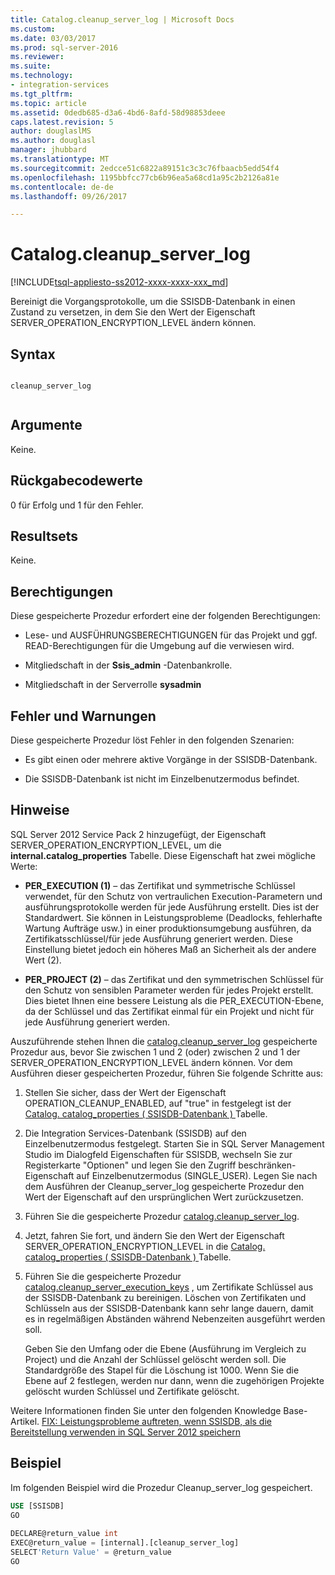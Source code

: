 ```yaml
---
title: Catalog.cleanup_server_log | Microsoft Docs
ms.custom: 
ms.date: 03/03/2017
ms.prod: sql-server-2016
ms.reviewer: 
ms.suite: 
ms.technology:
- integration-services
ms.tgt_pltfrm: 
ms.topic: article
ms.assetid: 0dedb685-d3a6-4bd6-8afd-58d98853deee
caps.latest.revision: 5
author: douglaslMS
ms.author: douglasl
manager: jhubbard
ms.translationtype: MT
ms.sourcegitcommit: 2edcce51c6822a89151c3c3c76fbaacb5edd54f4
ms.openlocfilehash: 1195bbfcc77cb6b96ea5a68cd1a95c2b2126a81e
ms.contentlocale: de-de
ms.lasthandoff: 09/26/2017

---
```

# <a name="catalogcleanupserverlog"></a>Catalog.cleanup_server_log
[!INCLUDE[tsql-appliesto-ss2012-xxxx-xxxx-xxx_md](../../includes/tsql-appliesto-ss2012-xxxx-xxxx-xxx-md.md)]

  Bereinigt die Vorgangsprotokolle, um die SSISDB-Datenbank in einen Zustand zu versetzen, in dem Sie den Wert der Eigenschaft SERVER_OPERATION_ENCRYPTION_LEVEL ändern können.  
  
## <a name="syntax"></a>Syntax  
  
```  
  
cleanup_server_log  
  
```  
  
## <a name="arguments"></a>Argumente  
 Keine.  
  
## <a name="return-code-values"></a>Rückgabecodewerte  
 0 für Erfolg und 1 für den Fehler.  
  
## <a name="result-sets"></a>Resultsets  
 Keine.  
  
## <a name="permissions"></a>Berechtigungen  
 Diese gespeicherte Prozedur erfordert eine der folgenden Berechtigungen:  
  
-   Lese- und AUSFÜHRUNGSBERECHTIGUNGEN für das Projekt und ggf. READ-Berechtigungen für die Umgebung auf die verwiesen wird.  
  
-   Mitgliedschaft in der **Ssis_admin** -Datenbankrolle.  
  
-   Mitgliedschaft in der Serverrolle **sysadmin**  
  
## <a name="errors-and-warnings"></a>Fehler und Warnungen  
 Diese gespeicherte Prozedur löst Fehler in den folgenden Szenarien:  
  
-   Es gibt einen oder mehrere aktive Vorgänge in der SSISDB-Datenbank.  
  
-   Die SSISDB-Datenbank ist nicht im Einzelbenutzermodus befindet.  
  
## <a name="remarks"></a>Hinweise  
 SQL Server 2012 Service Pack 2 hinzugefügt, der Eigenschaft SERVER_OPERATION_ENCRYPTION_LEVEL, um die **internal.catalog_properties** Tabelle. Diese Eigenschaft hat zwei mögliche Werte:  
  
-   **PER_EXECUTION (1)** – das Zertifikat und symmetrische Schlüssel verwendet, für den Schutz von vertraulichen Execution-Parametern und ausführungsprotokolle werden für jede Ausführung erstellt. Dies ist der Standardwert. Sie können in Leistungsprobleme (Deadlocks, fehlerhafte Wartung Aufträge usw.) in einer produktionsumgebung ausführen, da Zertifikatsschlüssel/für jede Ausführung generiert werden. Diese Einstellung bietet jedoch ein höheres Maß an Sicherheit als der andere Wert (2).  
  
-   **PER_PROJECT (2)** – das Zertifikat und den symmetrischen Schlüssel für den Schutz von sensiblen Parameter werden für jedes Projekt erstellt. Dies bietet Ihnen eine bessere Leistung als die PER_EXECUTION-Ebene, da der Schlüssel und das Zertifikat einmal für ein Projekt und nicht für jede Ausführung generiert werden.  
  
 Auszuführende stehen Ihnen die [catalog.cleanup_server_log](../../integration-services/system-stored-procedures/catalog-cleanup-server-log.md) gespeicherte Prozedur aus, bevor Sie zwischen 1 und 2 (oder) zwischen 2 und 1 der SERVER_OPERATION_ENCRYPTION_LEVEL ändern können. Vor dem Ausführen dieser gespeicherten Prozedur, führen Sie folgende Schritte aus:  
  
1.  Stellen Sie sicher, dass der Wert der Eigenschaft OPERATION_CLEANUP_ENABLED, auf "true" in festgelegt ist der [Catalog. catalog_properties &#40; SSISDB-Datenbank &#41; ](../../integration-services/system-views/catalog-catalog-properties-ssisdb-database.md) Tabelle.  
  
2.  Die Integration Services-Datenbank (SSISDB) auf den Einzelbenutzermodus festgelegt. Starten Sie in SQL Server Management Studio im Dialogfeld Eigenschaften für SSISDB, wechseln Sie zur Registerkarte "Optionen" und legen Sie den Zugriff beschränken-Eigenschaft auf Einzelbenutzermodus (SINGLE_USER). Legen Sie nach dem Ausführen der Cleanup_server_log gespeicherte Prozedur den Wert der Eigenschaft auf den ursprünglichen Wert zurückzusetzen.  
  
3.  Führen Sie die gespeicherte Prozedur [catalog.cleanup_server_log](../../integration-services/system-stored-procedures/catalog-cleanup-server-log.md).  
  
4.  Jetzt, fahren Sie fort, und ändern Sie den Wert der Eigenschaft SERVER_OPERATION_ENCRYPTION_LEVEL in die [Catalog. catalog_properties &#40; SSISDB-Datenbank &#41; ](../../integration-services/system-views/catalog-catalog-properties-ssisdb-database.md) Tabelle.  
  
5.  Führen Sie die gespeicherte Prozedur [catalog.cleanup_server_execution_keys](../../integration-services/system-stored-procedures/catalog-cleanup-server-execution-keys.md) , um Zertifikate Schlüssel aus der SSISDB-Datenbank zu bereinigen. Löschen von Zertifikaten und Schlüsseln aus der SSISDB-Datenbank kann sehr lange dauern, damit es in regelmäßigen Abständen während Nebenzeiten ausgeführt werden soll.  
  
     Geben Sie den Umfang oder die Ebene (Ausführung im Vergleich zu Project) und die Anzahl der Schlüssel gelöscht werden soll. Die Standardgröße des Stapel für die Löschung ist 1000. Wenn Sie die Ebene auf 2 festlegen, werden nur dann, wenn die zugehörigen Projekte gelöscht wurden Schlüssel und Zertifikate gelöscht.  
  
 Weitere Informationen finden Sie unter den folgenden Knowledge Base-Artikel. [FIX: Leistungsprobleme auftreten, wenn SSISDB, als die Bereitstellung verwenden in SQL Server 2012 speichern](http://support.microsoft.com/kb/2972285)  
  
## <a name="example"></a>Beispiel  
 Im folgenden Beispiel wird die Prozedur Cleanup_server_log gespeichert.  
  
```sql  
USE [SSISDB]  
GO  
  
DECLARE@return_value int  
EXEC@return_value = [internal].[cleanup_server_log]  
SELECT'Return Value' = @return_value  
GO  
  
```  
  
  
